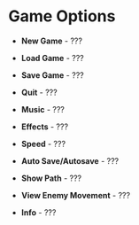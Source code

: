 # Game Options

* **New Game** - ???
* **Load Game** - ???
* **Save Game** - ???
* **Quit** - ???

* **Music** - ???
* **Effects** - ???
* **Speed** - ???
* **Auto Save/Autosave** - ???
* **Show Path** - ???
* **View Enemy Movement** - ???

* **Info** - ???
